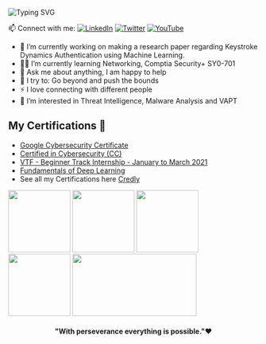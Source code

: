 
![Typing SVG](https://readme-typing-svg.herokuapp.com?font=neuropol&color=%234E14B8&size=24&lines=Hi+👋,+I'm+Harsh+Upadhyay;Cyber+Security+Enthusiast;Security+Researcher+)

📫 Connect with me:
[![LinkedIn](https://img.shields.io/badge/linkedin-%230077B5.svg?&style=for-the-badge&logo=linkedin&logoColor=white)](https://www.linkedin.com/in/harsh-upadhyay-60741a121/) [![Twitter](https://img.shields.io/badge/twitter-%231DA1F2.svg?&style=for-the-badge&logo=twitter&logoColor=white)](https://twitter.com/Nine_Sage_) [![YouTube](https://img.shields.io/badge/youtube-%23FF0000.svg?&style=for-the-badge&logo=youtube&logoColor=white)](https://www.youtube.com/channel/UCAZrnRZS_-8nyNg76Hols6g)


- 🌱 I’m currently working on making a research paper regarding Keystroke Dynamics Authentication using Machine Learning.
- 👨‍💻 I’m currently learning Networking, Comptia Security+ SY0-701
- 💬 Ask me about anything, I am happy to help 
- 🧗 I try to: Go beyond and push the bounds
- ⚡ I love connecting with different people 
- 👀 I’m interested in Threat Intelligence, Malware Analysis and VAPT 




##  **My Certifications 🏅**
- [Google Cybersecurity Certificate](https://www.credly.com/badges/eec0a4ea-f722-4c82-aefb-5253879f87df/public_url)
- [Certified in Cybersecurity (CC)](https://www.credly.com/badges/ad0afbfb-002f-40ad-acf3-1b355b3ef122/public_url)
- [VTF - Beginner Track Internship - January to March 2021](https://www.credly.com/badges/df13b61f-9fad-4202-a22a-84265fd0ba5b/public_url)
- [Fundamentals of Deep Learning](https://courses.nvidia.com/certificates/3dfed7be585e4e6fb61d0a1cddc04426/)
- See all my Certifications here [Credly](https://www.credly.com/users/harsh-upadhyay.11bcb78d)

<p align="left">
  <img src="https://images.credly.com/size/340x340/images/0bf0f2da-a699-4c82-82e2-56dcf1f2e1c7/image.png" width="125" height="125">
  <img src="https://images.credly.com/size/340x340/images/2030e43f-8003-4d4b-9630-847add403c87/image.png" width="125" height="125">
  <img src="https://images.credly.com/size/340x340/images/ce57dcbf-0f02-4cda-9d59-7f9ca2bfc23c/VT_D2.png" width="125" height="125">
  <img src="http://media.arcx.io/images/products/CTI101.png" width="125" height="125">
  <img src="https://courses.nvidia.com/wp-content/themes/nvidia-ibl-web-theme/inc/images/nvidia-cert-logo.png" width="250" height="125">
</p>


<div align="center">
    <h4 align="center">"With perseverance everything is possible."❤️</h4>
</div>

